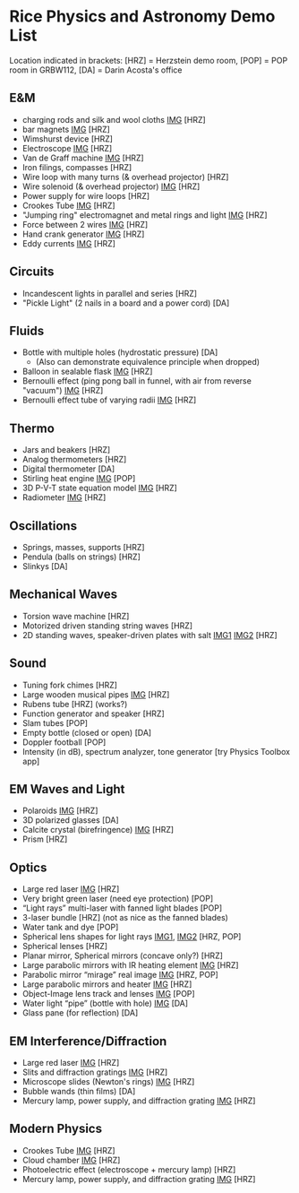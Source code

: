 # Rice Physics and Astronomy Demo List
Location indicated in brackets: [HRZ] = Herzstein demo room, [POP] = POP room in GRBW112, [DA] = Darin Acosta's office

## E&M
- charging rods and silk and wool cloths [IMG](https://github.com/acostad/Demos/blob/main/Figs/ChargingRods.jpg)  [HRZ]
- bar magnets [IMG](https://github.com/acostad/Demos/blob/main/Figs/BarMagnets.jpg) [HRZ]
- Wimshurst device [HRZ]
- Electroscope [IMG](https://github.com/acostad/Demos/blob/main/Figs/Electroscope.jpg) [HRZ]
- Van de Graff machine [IMG](https://github.com/acostad/Demos/blob/main/Figs/VanDeGraff.jpg) [HRZ]
- Iron filings, compasses [HRZ]
- Wire loop with many turns  (& overhead projector) [HRZ]
- Wire solenoid (& overhead projector) [IMG](https://github.com/acostad/Demos/blob/main/Figs/Solenoid.jpg)  [HRZ]
- Power supply for wire loops [HRZ]
- Crookes Tube [IMG](https://github.com/acostad/Demos/blob/main/Figs/CrookesTube.JPEG) [HRZ]
- "Jumping ring" electromagnet and metal rings and light [IMG](https://github.com/acostad/Demos/blob/main/Figs/JumpingRing.jpg)  [HRZ]
- Force between 2 wires [IMG](https://github.com/acostad/Demos/blob/main/Figs/Force2Wires.jpg) [HRZ]
- Hand crank generator [IMG](https://github.com/acostad/Demos/blob/main/Figs/HandGenerator.jpg) [HRZ]
- Eddy currents [IMG](https://github.com/acostad/Demos/blob/main/Figs/EddyCurrents.jpg) [HRZ]

## Circuits
- Incandescent lights in parallel and series [HRZ]
- "Pickle Light" (2 nails in a board and a power cord) [DA]

## Fluids
- Bottle with multiple holes (hydrostatic pressure) [DA]
   - (Also can demonstrate equivalence principle when dropped)
- Balloon in sealable flask [IMG](https://github.com/acostad/Demos/blob/main/Figs/FlaskBalloon.JPEG) [HRZ]
- Bernoulli effect (ping pong ball in funnel, with air from reverse "vacuum") [IMG](https://github.com/acostad/Demos/blob/main/Figs/BernoulliVacuum.JPEG) [HRZ]
- Bernoulli effect tube of varying radii [IMG](https://github.com/acostad/Demos/blob/main/Figs/BernoulliTube.JPEG) [HRZ]

## Thermo
- Jars and beakers [HRZ]
- Analog thermometers [HRZ]
- Digital thermometer [DA]
- Stirling heat engine [IMG](https://github.com/acostad/Demos/blob/main/Figs/StirlingEngine.jpg) [POP]
- 3D P-V-T state equation model [IMG](https://github.com/acostad/Demos/blob/main/Figs/PVTDiagramBlock.JPEG) [HRZ]
- Radiometer [IMG](https://github.com/acostad/Demos/blob/main/Figs/Radiometer.jpg) [HRZ]

## Oscillations
- Springs, masses, supports [HRZ]
- Pendula (balls on strings) [HRZ]
- Slinkys [DA]

## Mechanical Waves
- Torsion wave machine [HRZ]
- Motorized driven standing string waves [HRZ]
- 2D standing waves, speaker-driven plates with salt [IMG1](https://github.com/acostad/Demos/blob/main/Figs/2DWavesGenerator.JPEG) [IMG2](https://github.com/acostad/Demos/blob/main/Figs/2DWaveTable.JPEG) [HRZ]

## Sound
- Tuning fork chimes [HRZ]
- Large wooden musical pipes [IMG](https://github.com/acostad/Demos/blob/main/Figs/WoodTubes3.jpg) [HRZ]
- Rubens tube [HRZ] (works?)
- Function generator and speaker [HRZ]
- Slam tubes [POP]
- Empty bottle (closed or open) [DA]
- Doppler football [POP]
- Intensity (in dB), spectrum analyzer, tone generator [try Physics Toolbox app]

## EM Waves and Light
- Polaroids [IMG](https://github.com/acostad/Demos/blob/main/Figs/Polaroids.jpg) [HRZ]
- 3D polarized glasses [DA]
- Calcite crystal (birefringence) [IMG](https://github.com/acostad/Demos/blob/main/Figs/Calcite.JPEG) [HRZ]
- Prism [HRZ]

## Optics
- Large red laser [IMG](https://github.com/acostad/Demos/blob/main/Figs/RedLaser.jpg) [HRZ]
- Very bright green laser (need eye protection) [POP]
- “Light rays” multi-laser with fanned light blades [POP]
- 3-laser bundle [HRZ] (not as nice as the fanned blades)
- Water tank and dye [POP]
- Spherical lens shapes for light rays [IMG1](https://github.com/acostad/Demos/blob/main/Figs/SphericalLensShapes.jpg), [IMG2](https://github.com/acostad/Demos/blob/main/Figs/SphericalLensShapesPOP.jpg) [HRZ, POP]
- Spherical lenses [HRZ]
- Planar mirror, Spherical mirrors (concave only?) [HRZ]
- Large parabolic mirrors with IR heating element [IMG](https://github.com/acostad/Demos/blob/main/Figs/ParabolicMirrors.jpg)  [HRZ]
- Parabolic mirror “mirage” real image [IMG](https://github.com/acostad/Demos/blob/main/Figs/Mirage.jpg) [HRZ, POP]
- Large parabolic mirrors and heater [IMG](https://github.com/acostad/Demos/blob/main/Figs/LargeParabolicMirrors.jpg) [HRZ]
- Object-Image lens track and lenses [IMG](https://github.com/acostad/Demos/blob/main/Figs/LensTrackPOP.JPEG) [POP]
- Water light “pipe” (bottle with hole) [IMG](https://github.com/acostad/Demos/blob/main/Figs/WaterLightPipe.PNG) [DA] 
- Glass pane (for reflection) [DA]

## EM Interference/Diffraction
- Large red laser [IMG](https://github.com/acostad/Demos/blob/main/Figs/RedLaser.jpg)  [HRZ]
- Slits and diffraction gratings [IMG](https://github.com/acostad/Demos/blob/main/Figs/RotaryDiffractionSlits.JPEG) [HRZ]
- Microscope slides (Newton's rings) [IMG](https://github.com/acostad/Demos/blob/main/Figs/NewtonsRings.png) [HRZ]
- Bubble wands (thin films) [DA]
- Mercury lamp, power supply, and diffraction grating [IMG](https://github.com/acostad/Demos/blob/main/Figs/MercuryLampDiffractionGrating.JPEG) [HRZ]

## Modern Physics
- Crookes Tube [IMG](https://github.com/acostad/Demos/blob/main/Figs/CrookesTube.JPEG) [HRZ] 
- Cloud chamber [IMG](https://github.com/acostad/Demos/blob/main/Figs/CloudChamber.JPEG) [HRZ]
- Photoelectric effect (electroscope + mercury lamp) [HRZ]
- Mercury lamp, power supply, and diffraction grating [IMG](https://github.com/acostad/Demos/blob/main/Figs/MercuryLampDiffractionGrating.JPEG) [HRZ]

